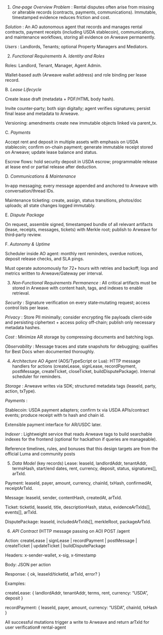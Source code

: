 1) *One‑page Overview* 
 *Problem* : Rental disputes often arise from missing or alterable records (contracts, payments, communications). Immutable, timestamped evidence reduces friction and cost.

 *Solution* : An AO autonomous agent that records and manages rental contracts, payment receipts (including USDA stablecoin), communications, and maintenance workflows, storing all evidence on Arweave permanently.

 *Users* : Landlords, Tenants; optional Property Managers and Mediators.

2) *Functional Requirements* 
A. *Identity and Roles* 

Roles: Landlord, Tenant, Manager, Agent Admin.

Wallet‑based auth (Arweave wallet address) and role binding per lease record.

B. *Lease Lifecycle* 

Create lease draft (metadata + PDF/HTML body hash).

Invite counter‑party; both sign digitally; agent verifies signatures; persist final lease and metadata to Arweave.

Versioning: amendments create new immutable objects linked via parent_tx.

C. *Payments* 

Accept rent and deposit in multiple assets with emphasis on USDA stablecoin; confirm on-chain payment; generate immutable receipt stored on Arweave; update lease balance and status.

Escrow flows: hold security deposit in USDA escrow; programmable release at lease end or partial release after deduction.

D. *Communications & Maintenance* 

In‑app messaging; every message appended and anchored to Arweave with conversation/thread IDs.

Maintenance ticketing: create, assign, status transitions, photos/doc uploads; all state changes logged immutably.

E. *Dispute Package* 

On request, assemble signed, timestamped bundle of all relevant artifacts (lease, receipts, messages, tickets) with Merkle root; publish to Arweave for third‑party review.

F. *Autonomy & Uptime* 

Scheduler inside AO agent: monthly rent reminders, overdue notices, deposit release checks, and SLA pings.

Must operate autonomously for 72+ hours with retries and backoff; logs and metrics written to Arweave/Gateway per interval.

3) *Non‑Functional Requirements* 
 *Permanence* : All critical artifacts must be stored in Arweave with content hash, tags, and indexes to enable retrieval.

 *Security* : Signature verification on every state‑mutating request; access control lists per lease.

 *Privacy* : Store PII minimally; consider encrypting file payloads client‑side and persisting ciphertext + access policy off‑chain; publish only necessary metadata hashes.

 *Cost* : Minimize AR storage by compressing documents and batching logs.

 *Observability* : Message traces and state snapshots for debugging; qualifies for Best Docs when documented thoroughly.

4) *Architecture* 
 *AO Agent* (AOS/TypeScript or Lua): HTTP message handlers for actions (createLease, signLease, recordPayment, postMessage, createTicket, closeTicket, buildDisputePackage). Internal scheduler for reminders.

 *Storage* : Arweave writes via SDK; structured metadata tags (leaseId, party, action, txType).

 *Payments* :

Stablecoin: USDA payment adapters; confirm tx via USDA APIs/contract events; produce receipt with tx hash and chain id.

Extensible payment interface for AR/USDC later.

 *Indexer* : Lightweight service that reads Arweave tags to build searchable indexes for the frontend (optional for hackathon if queries are manageable).

Reference timelines, rules, and bonuses that this design targets are from the official Luma and community posts

5) *Data Model* (key records)
Lease: leaseId, landlordAddr, tenantAddr, termsHash, start/end dates, rent, currency, deposit, status, signatures[], arTxId.

Payment: leaseId, payer, amount, currency, chainId, txHash, confirmedAt, receiptArTxId.

Message: leaseId, sender, contentHash, createdAt, arTxId.

Ticket: ticketId, leaseId, title, descriptionHash, status, evidenceArTxIds[], events[], arTxId.

DisputePackage: leaseId, includedArTxIds[], merkleRoot, packageArTxId.

6) *API Contract* (HTTP message passing on AO)
POST /agent

Action: createLease | signLease | recordPayment | postMessage | createTicket | updateTicket | buildDisputePackage

Headers: x-sender-wallet, x-sig, x-timestamp

Body: JSON per action

Response: { ok, leaseId/ticketId, arTxId, error? }

Examples:

createLease: { landlordAddr, tenantAddr, terms, rent, currency: “USDA”, deposit }

recordPayment: { leaseId, payer, amount, currency: “USDA”, chainId, txHash }

All successful mutations trigger a write to Arweave and return arTxId for user verification# rental-agent
